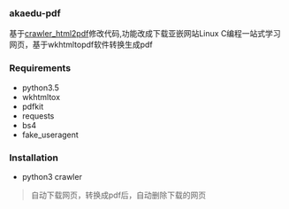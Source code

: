 ### akaedu-pdf
基于[crawler_html2pdf](https://github.com/lzjun567/crawler_html2pdf.git)修改代码,功能改成下载亚嵌网站Linux C编程一站式学习网页，基于wkhtmltopdf软件转换生成pdf
### Requirements
- python3.5
- wkhtmltox
- pdfkit 
- requests 
- bs4 
- fake_useragent
### Installation
- python3 crawler  
> 自动下载网页，转换成pdf后，自动删除下载的网页

